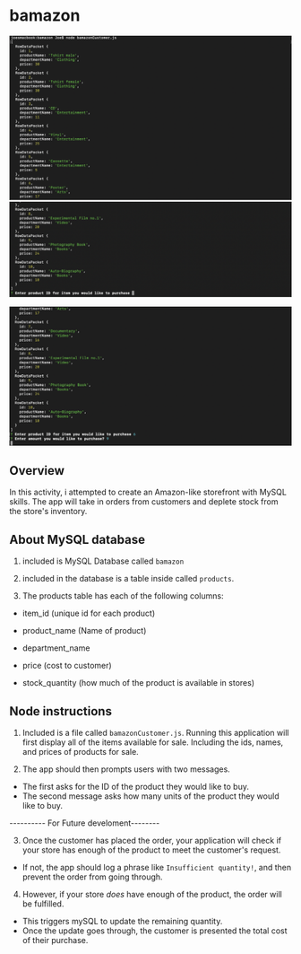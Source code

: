 # bamazon

[![N|screenshot1](https://github.com/JoeHancock1995/bamazon/blob/master/screenshots/screenthree.png)](https://nodesource.com/products/nsolid)
[![N|screenshot2](https://github.com/JoeHancock1995/bamazon/blob/master/screenshots/screenone.png)](https://nodesource.com/products/nsolid)

[![N|screenshot3](https://github.com/JoeHancock1995/bamazon/blob/master/screenshots/screentwo.png)](https://nodesource.com/products/nsolid)


## Overview

In this activity, i attempted to create an Amazon-like storefront with MySQL skills. The app will take in orders from customers and deplete stock from the store's inventory.

## About  MySQL database

1.  included is MySQL Database called `bamazon` 

2. included in the database is a table inside called `products`.

3. The products table has each of the following columns:

* item_id (unique id for each product)

* product_name (Name of product)

* department_name

* price (cost to customer)

* stock_quantity (how much of the product is available in stores)

## Node instructions

1. Included is a file called `bamazonCustomer.js`. Running this application will first display all of the items available for sale. Including the ids, names, and prices of products for sale.

2. The app should then prompts users with two messages.

* The first asks for the ID of the product they would like to buy.
* The second message asks how many units of the product they would like to buy.

---------- For Future develoment--------

3. Once the customer has placed the order, your application will check if your store has enough of the product to meet the customer's request.

* If not, the app should log a phrase like `Insufficient quantity!`, and then prevent the order from going through.

4. However, if your store _does_ have enough of the product, the order will be fulfilled.
* This triggers mySQL to update the remaining quantity.
* Once the update goes through,  the customer is presented the total cost of their purchase.

